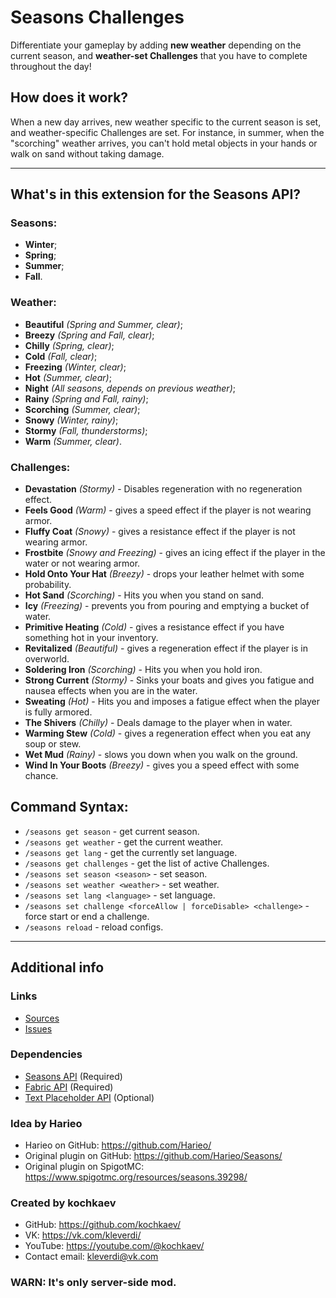 # Seasons Challenges

Differentiate your gameplay by adding **new weather** depending on the current season, and **weather-set Challenges** that you have to complete throughout the day!

## How does it work?
When a new day arrives, new weather specific to the current season is set, and weather-specific Challenges are set. For instance, in summer, when the "scorching" weather arrives, you can't hold metal objects in your hands or walk on sand without taking damage.

***

## What's in this extension for the Seasons API?
### Seasons:
- **Winter**;
- **Spring**;
- **Summer**;
- **Fall**.
### Weather:
- **Beautiful** _(Spring and Summer, clear)_;
- **Breezy** _(Spring and Fall, clear)_;
- **Chilly** _(Spring, clear)_;
- **Cold** _(Fall, clear)_;
- **Freezing** _(Winter, clear)_;
- **Hot** _(Summer, clear)_;
- **Night** _(All seasons, depends on previous weather)_;
- **Rainy** _(Spring and Fall, rainy)_;
- **Scorching** _(Summer, clear)_;
- **Snowy** _(Winter, rainy)_;
- **Stormy** _(Fall, thunderstorms)_;
- **Warm** _(Summer, clear)_.
### Challenges:
- **Devastation** _(Stormy)_ - Disables regeneration with no regeneration effect.
- **Feels Good** _(Warm)_ - gives a speed effect if the player is not wearing armor.
- **Fluffy Coat** _(Snowy)_ - gives a resistance effect if the player is not wearing armor.
- **Frostbite** _(Snowy and Freezing)_ - gives an icing effect if the player in the water or not wearing armor.
- **Hold Onto Your Hat** _(Breezy)_ - drops your leather helmet with some probability.
- **Hot Sand** _(Scorching)_ - Hits you when you stand on sand.
- **Icy** _(Freezing)_ - prevents you from pouring and emptying a bucket of water.
- **Primitive Heating** _(Cold)_ - gives a resistance effect if you have something hot in your inventory.
- **Revitalized** _(Beautiful)_ - gives a regeneration effect if the player is in overworld.
- **Soldering Iron** _(Scorching)_ - Hits you when you hold iron.
- **Strong Current** _(Stormy)_ - Sinks your boats and gives you fatigue and nausea effects when you are in the water.
- **Sweating** _(Hot)_ - Hits you and imposes a fatigue effect when the player is fully armored.
- **The Shivers** _(Chilly)_ - Deals damage to the player when in water.
- **Warming Stew** _(Cold)_ - gives a regeneration effect when you eat any soup or stew.
- **Wet Mud** _(Rainy)_ - slows you down when you walk on the ground.
- **Wind In Your Boots** _(Breezy)_ - gives you a speed effect with some chance.

## Command Syntax:
- `/seasons get season` - get current season.
- `/seasons get weather` - get the current weather.
- `/seasons get lang` - get the currently set language.
- `/seasons get challenges` - get the list of active Challenges.
- `/seasons set season <season>` - set season.
- `/seasons set weather <weather>` - set weather.
- `/seasons set lang <language>` - set language.
- `/seasons set challenge <forceAllow | forceDisable> <challenge>` - force start or end a challenge.
- `/seasons reload` - reload configs.

***

## Additional info
### Links
- [Sources](https://github.com/kochkaev/seasons-challenges)
- [Issues](https://github.com/kochkaev/seasons-challenges/issues)
### Dependencies
- [Seasons API](https://modrinth.com/mod/seasons-api) (Required)
- [Fabric API](https://modrinth.com/mod/fabric-api) (Required)
- [Text Placeholder API](https://modrinth.com/mod/placeholder-api) (Optional)
### Idea by Harieo
- Harieo on GitHub: https://github.com/Harieo/
- Original plugin on GitHub: https://github.com/Harieo/Seasons/
- Original plugin on SpigotMC: https://www.spigotmc.org/resources/seasons.39298/
### Created by kochkaev
- GitHub: https://github.com/kochkaev/
- VK: https://vk.com/kleverdi/
- YouTube: https://youtube.com/@kochkaev/
- Contact email: kleverdi@vk.com
### WARN: It's only server-side mod.
